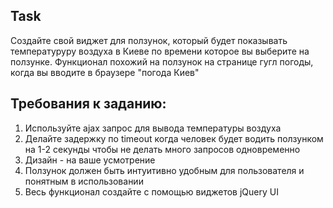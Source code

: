 ## Task

Создайте свой виджет для ползунок, который будет показывать температуруру воздуха в Киеве по времени которое вы выберите на ползунке. 
Функционал похожий на ползунок на странице гугл погоды, когда вы вводите в браузере "погода Киев"

## Требования к заданию:

1. Используйте ajax запрос для вывода температуры воздуха
2. Делайте задержку по timeout когда человек будет водить ползунком на 1-2 секунды чтобы не делать много запросов одновременно
3. Дизайн - на ваше усмотрение
4. Ползунок должен быть интуитивно удобным для пользователя и понятным в использовании
5. Весь функционал создайте с помощью виджетов jQuery UI